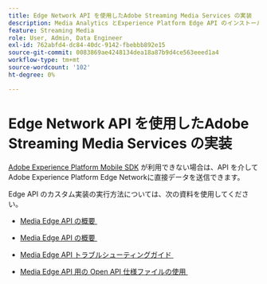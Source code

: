 ```yaml
---
title: Edge Network API を使用したAdobe Streaming Media Services の実装
description: Media Analytics とExperience Platform Edge API のインストールに関するリソースです。
feature: Streaming Media
role: User, Admin, Data Engineer
exl-id: 762abfd4-dc84-40dc-9142-fbebbb892e15
source-git-commit: 0083869ae4248134dea18a87b9d4ce563eeed1a4
workflow-type: tm+mt
source-wordcount: '102'
ht-degree: 0%

---
```


# Edge Network API を使用したAdobe Streaming Media Services の実装

[Adobe Experience Platform Mobile SDK](/help/implementation/edge/implementation-edge.md) が利用できない場合は、API を介してAdobe Experience Platform Edge Networkに直接データを送信できます。

Edge API のカスタム実装の実行方法については、次の資料を使用してください。

* [Media Edge API の概要 &#x200B;](https://developer.adobe.com/cja-apis/docs/endpoints/media-edge/)

* [Media Edge API の概要 &#x200B;](https://developer.adobe.com/cja-apis/docs/endpoints/media-edge/getting-started/)

* [Media Edge API トラブルシューティングガイド &#x200B;](https://developer.adobe.com/cja-apis/docs/endpoints/media-edge/troubleshooting/)

* [Media Edge API 用の Open API 仕様ファイルの使用 &#x200B;](https://developer.adobe.com/data-collection-apis/docs/api/media-edge/)
